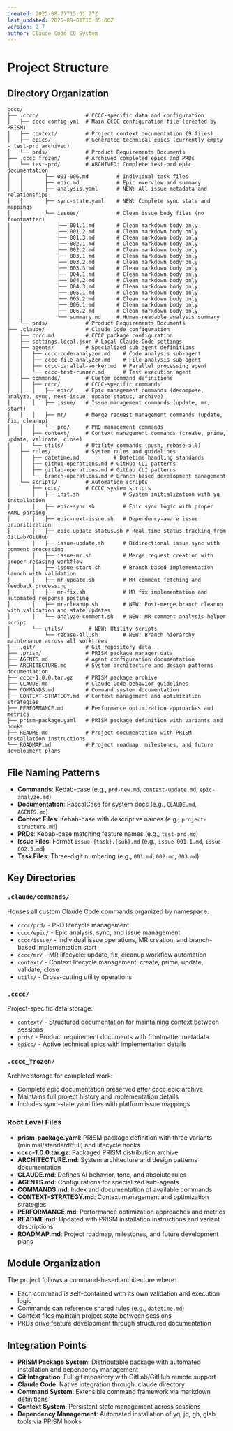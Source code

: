 ```yaml
---
created: 2025-08-27T15:01:27Z
last_updated: 2025-09-01T16:35:00Z
version: 2.7
author: Claude Code CC System
---
```


# Project Structure

## Directory Organization

```
cccc/
├── .cccc/               # CCCC-specific data and configuration
│   ├── cccc-config.yml  # Main CCCC configuration file (created by PRISM)
│   ├── context/         # Project context documentation (9 files)
│   ├── epics/           # Generated technical epics (currently empty - test-prd archived)
│   └── prds/            # Product Requirements Documents
├── .cccc_frozen/        # Archived completed epics and PRDs
│   └── test-prd/        # ARCHIVED: Complete test-prd epic documentation
│   │       ├── 001-006.md         # Individual task files
│   │       ├── epic.md            # Epic overview and summary
│   │       ├── analysis.yaml      # NEW: All issue metadata and relationships
│   │       ├── sync-state.yaml    # NEW: Complete sync state and mappings
│   │       └── issues/            # Clean issue body files (no frontmatter)
│   │           ├── 001.1.md       # Clean markdown body only
│   │           ├── 001.2.md       # Clean markdown body only
│   │           ├── 001.3.md       # Clean markdown body only
│   │           ├── 002.1.md       # Clean markdown body only
│   │           ├── 002.2.md       # Clean markdown body only
│   │           ├── 003.1.md       # Clean markdown body only
│   │           ├── 003.2.md       # Clean markdown body only
│   │           ├── 003.3.md       # Clean markdown body only
│   │           ├── 004.1.md       # Clean markdown body only
│   │           ├── 004.2.md       # Clean markdown body only
│   │           ├── 004.3.md       # Clean markdown body only
│   │           ├── 005.1.md       # Clean markdown body only
│   │           ├── 005.2.md       # Clean markdown body only
│   │           ├── 006.1.md       # Clean markdown body only
│   │           ├── 006.2.md       # Clean markdown body only
│   │           └── summary.md     # Human-readable analysis summary
│   └── prds/            # Product Requirements Documents
├── .claude/             # Claude Code configuration
│   ├── cccc.md          # CCCC package configuration
│   ├── settings.local.json # Local Claude Code settings
│   ├── agents/          # Specialized sub-agent definitions
│   │   ├── cccc-code-analyzer.md    # Code analysis sub-agent
│   │   ├── cccc-file-analyzer.md    # File analysis sub-agent
│   │   ├── cccc-parallel-worker.md  # Parallel processing agent
│   │   └── cccc-test-runner.md      # Test execution agent
│   ├── commands/        # Custom command definitions
│   │   ├── cccc/        # CCCC-specific commands
│   │   │   ├── epic/    # Epic management commands (decompose, analyze, sync, next-issue, update-status, archive)
│   │   │   ├── issue/   # Issue management commands (update, mr, start)
│   │   │   ├── mr/      # Merge request management commands (update, fix, cleanup)
│   │   │   └── prd/     # PRD management commands
│   │   ├── context/     # Context management commands (create, prime, update, validate, close)
│   │   └── utils/       # Utility commands (push, rebase-all)
│   ├── rules/           # System rules and guidelines
│   │   ├── datetime.md           # Datetime handling standards
│   │   ├── github-operations.md # GitHub CLI patterns
│   │   ├── gitlab-operations.md # GitLab CLI patterns  
│   │   └── branch-operations.md # Branch-based development management
│   └── scripts/         # Automation scripts
│       ├── cccc/        # CCCC system scripts
│       │   ├── init.sh              # System initialization with yq installation
│       │   ├── epic-sync.sh         # Epic sync logic with proper YAML parsing
│       │   ├── epic-next-issue.sh   # Dependency-aware issue prioritization
│       │   ├── epic-update-status.sh # Real-time status tracking from GitLab/GitHub
│       │   ├── issue-update.sh      # Bidirectional issue sync with comment processing
│       │   ├── issue-mr.sh          # Merge request creation with proper rebasing workflow
│       │   ├── issue-start.sh       # Branch-based implementation launch with validation
│       │   ├── mr-update.sh         # MR comment fetching and feedback processing
│       │   ├── mr-fix.sh            # MR fix implementation and automated response posting
│       │   ├── mr-cleanup.sh        # NEW: Post-merge branch cleanup with validation and state updates
│       │   └── analyze-comment.sh   # NEW: MR comment analysis helper script
│       └── utils/        # NEW: Utility scripts
│           └── rebase-all.sh        # NEW: Branch hierarchy maintenance across all worktrees
├── .git/                # Git repository data
├── .prism/              # PRISM package manager data
├── AGENTS.md            # Agent configuration documentation
├── ARCHITECTURE.md      # System architecture and design patterns documentation
├── cccc-1.0.0.tar.gz    # PRISM package archive
├── CLAUDE.md            # Claude Code behavior guidelines
├── COMMANDS.md          # Command system documentation
├── CONTEXT-STRATEGY.md  # Context management and optimization strategies
├── PERFORMANCE.md       # Performance optimization approaches and metrics
├── prism-package.yaml   # PRISM package definition with variants and hooks
├── README.md            # Project documentation with PRISM installation instructions
└── ROADMAP.md           # Project roadmap, milestones, and future development plans
```

## File Naming Patterns
- **Commands**: Kebab-case (e.g., `prd-new.md`, `context-update.md`, `epic-analyze.md`)
- **Documentation**: PascalCase for system docs (e.g., `CLAUDE.md`, `AGENTS.md`)
- **Context Files**: Kebab-case with descriptive names (e.g., `project-structure.md`)
- **PRDs**: Kebab-case matching feature names (e.g., `test-prd.md`)
- **Issue Files**: Format `issue-{task}.{sub}.md` (e.g., `issue-001.1.md`, `issue-002.3.md`)
- **Task Files**: Three-digit numbering (e.g., `001.md`, `002.md`, `003.md`)

## Key Directories

### `.claude/commands/`
Houses all custom Claude Code commands organized by namespace:
- `cccc/prd/` - PRD lifecycle management
- `cccc/epic/` - Epic analysis, sync, and issue management
- `cccc/issue/` - Individual issue operations, MR creation, and branch-based implementation start
- `cccc/mr/` - MR lifecycle: update, fix, cleanup workflow automation
- `context/` - Context lifecycle management: create, prime, update, validate, close
- `utils/` - Cross-cutting utility operations

### `.cccc/`
Project-specific data storage:
- `context/` - Structured documentation for maintaining context between sessions  
- `prds/` - Product requirement documents with frontmatter metadata
- `epics/` - Active technical epics with implementation details

### `.cccc_frozen/`
Archive storage for completed work:
- Complete epic documentation preserved after cccc:epic:archive
- Maintains full project history and implementation details
- Includes sync-state.yaml files with platform issue mappings

### Root Level Files
- **prism-package.yaml**: PRISM package definition with three variants (minimal/standard/full) and lifecycle hooks
- **cccc-1.0.0.tar.gz**: Packaged PRISM distribution archive
- **ARCHITECTURE.md**: System architecture and design patterns documentation
- **CLAUDE.md**: Defines AI behavior, tone, and absolute rules
- **AGENTS.md**: Configurations for specialized sub-agents
- **COMMANDS.md**: Index and documentation of available commands
- **CONTEXT-STRATEGY.md**: Context management and optimization strategies
- **PERFORMANCE.md**: Performance optimization approaches and metrics
- **README.md**: Updated with PRISM installation instructions and variant descriptions
- **ROADMAP.md**: Project roadmap, milestones, and future development plans

## Module Organization
The project follows a command-based architecture where:
- Each command is self-contained with its own validation and execution logic
- Commands can reference shared rules (e.g., `datetime.md`)
- Context files maintain project state between sessions
- PRDs drive feature development through structured documentation

## Integration Points
- **PRISM Package System**: Distributable package with automated installation and dependency management
- **Git Integration**: Full git repository with GitLab/GitHub remote support
- **Claude Code**: Native integration through .claude directory
- **Command System**: Extensible command framework via markdown definitions
- **Context System**: Persistent state management across sessions
- **Dependency Management**: Automated installation of yq, jq, gh, glab tools via PRISM hooks